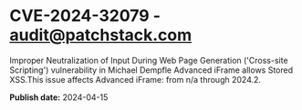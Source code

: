 # CVE-2024-32079 - audit@patchstack.com

Improper Neutralization of Input During Web Page Generation ('Cross-site Scripting') vulnerability in Michael Dempfle Advanced iFrame allows Stored XSS.This issue affects Advanced iFrame: from n/a through 2024.2.



**Publish date:** 2024-04-15

